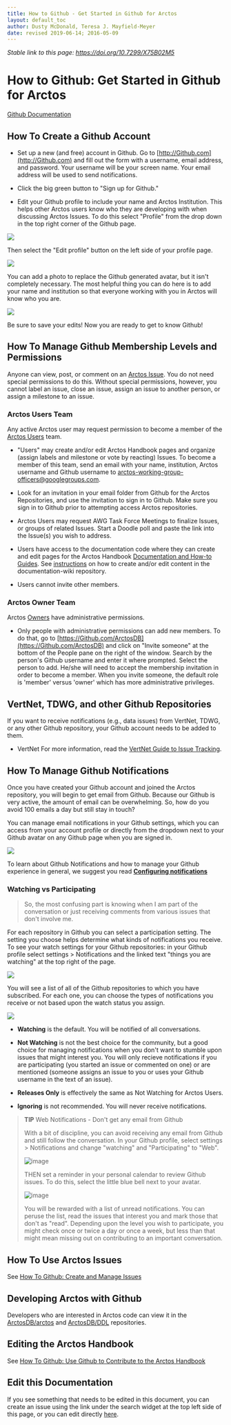 ```yaml
---
title: How to Github - Get Started in Github for Arctos
layout: default_toc
author: Dusty McDonald, Teresa J. Mayfield-Meyer
date: revised 2019-06-14; 2016-05-09
---
```


_Stable link to this page: https://doi.org/10.7299/X75B02M5_

# How to Github: Get Started in Github for Arctos

[Github Documentation](https://handbook.arctosdb.org/documentation/Github.html)

## How To Create a Github Account

* Set up a new (and free) account in Github. Go to [http://Github.com](http://Github.com) and fill out the form with a username, email address, and password. Your username will be your screen name. Your email address will be used to send notifications.

* Click the big green button to "Sign up for Github."

* Edit your Github profile to include your name and Arctos Institution. This helps other Arctos users know who they are developing with when discussing Arctos Issues. To do this select "Profile" from the drop down in the top right corner of the Github page.

![](https://raw.Githubusercontent.com/ArctosDB/documentation-wiki/gh-pages/tutorial_images/GitHub%20Profile.jpg)

Then select the "Edit profile" button on the left side of your profile page.

![](https://raw.Githubusercontent.com/ArctosDB/documentation-wiki/gh-pages/tutorial_images/GitHub%20Edit%20Profile.jpg)

You can add a photo to replace the Github generated avatar, but it isn't completely necessary. The most helpful thing you can do here is to add your name and institution so that everyone working with you in Arctos will know who you are.

![](https://raw.Githubusercontent.com/ArctosDB/documentation-wiki/gh-pages/tutorial_images/GitHub%20Edit%20Profile2.png)

Be sure to save your edits! Now you are ready to get to know Github!
 
## How To Manage Github Membership Levels and Permissions

Anyone can view, post, or comment on an [Arctos Issue](<https://Github.com/ArctosDB/arctos/issues>). 
You do not need special permissions to do this. Without special permissions, however, you cannot label an issue, close an issue, assign an issue to another person, or assign a milestone to an issue.

### Arctos Users Team
Any active Arctos user may request permission to become a member of the [Arctos Users](https://Github.com/orgs/ArctosDB/teams/arctos-users/members) team. 

* "Users" may create and/or edit Arctos Handbook pages and organize (assign labels and milestone or vote by reacting) Issues. To become a member of this team, send an email with your name, institution, Arctos username and Github username to arctos-working-group-officers@googlegroups.com. 

* Look for an invitation in your email folder from Github for the Arctos Repositories, and use the invitation to sign in to Github. Make sure you sign in to Github prior to attempting access Arctos repositories.

* Arctos Users may request AWG Task Force Meetings to finalize Issues, or groups of related Issues. Start a Doodle poll and paste the link into the Issue(s) you wish to address.

* Users have access to the documentation code where they can create and edit pages for the Arctos Handbook [Documentation and How-to Guides](https://handbook.arctosdb.org). See [instructions](https://Github.com/ArctosDB/documentation-wiki/blob/gh-pages/_how_to/How-to-Contribute-Content-to-Arctos-Handbook.markdown) on how to create and/or edit content in the documentation-wiki repository.

* Users cannot invite other members.

### Arctos Owner Team
Arctos [Owners](https://Github.com/orgs/ArctosDB/teams/dba/members) have administrative permissions.

* Only people with administrative permissions can add new members. To do that, go to [https://Github.com/ArctosDB](https://Github.com/ArctosDB) and click on "Invite someone" at the bottom of the People pane on the right of the window. Search by the person's Github username and enter it where prompted. Select the person to add. He/she will need to accept the membership invitation in order to become a member. When you invite someone, the default role is 'member' versus 'owner' which has more administrative privileges. 

## VertNet, TDWG, and other Github Repositories
If you want to receive notifications (e.g., data issues) from VertNet, TDWG, or any other Github repository, your Github account needs to be added to them.

* VertNet
For more information, read the [VertNet Guide to Issue Tracking](http://vertnet.org/resources/issuetrackingguide.html).

## How To Manage Github Notifications

Once you have created your Github account and joined the Arctos repository, you will begin to get email from Github. Because our Github is very active, the amount of email can be overwhelming. So, how do you avoid 100 emails a day but still stay in touch? 

You can manage email notifications in your Github settings, which you can access from your account profile or directly from the dropdown next to your Github avatar on any Github page when you are signed in.

![](https://raw.Githubusercontent.com/ArctosDB/documentation-wiki/gh-pages/tutorial_images/GitHub%20Settings.png)

To learn about Github Notifications and how to manage your Github experience in general, we suggest you read **[Configuring notifications](https://docs.github.com/en/account-and-profile/managing-subscriptions-and-notifications-on-github/setting-up-notifications/configuring-notifications)**
 
### Watching vs Participating
 
>So, the most confusing part is knowing when I am part of the conversation or just receiving comments from various issues that don't involve me.

For each repository in Github you can select a participation setting. The setting you choose helps determine what kinds of notifications you receive. To see your watch settings for your Github repositories: in your Github profile select settings > Notifications and the linked text "things you are watching" at the top right of the page.

![](https://raw.Githubusercontent.com/ArctosDB/documentation-wiki/gh-pages/tutorial_images/GitHub%20Settings%20Watching.jpg)

You will see a list of all of the Github repositories to which you have subscribed. For each one, you can choose the types of notifications you receive or not based upon the watch status you assign.

![](https://raw.Githubusercontent.com/ArctosDB/documentation-wiki/gh-pages/tutorial_images/GitHub%20Watching.jpg)

* **Watching** is the default. You will be notified of all conversations.

* **Not Watching** is not the best choice for the community, but a good choice for managing notifications when you don't want to stumble upon issues that might interest you. You will only recieve notifications if you are participating (you started an issue or commented on one) or are mentioned (someone assigns an issue to you or uses your Github username in the text of an issue).

* **Releases Only** is effectively the same as Not Watching for Arctos Users.

* **Ignoring** is not recommended. You will never receive notifications.


>**TIP** Web Notifications - Don't get any email from Github
> 
>With a bit of discipline, you can avoid receiving any email from Github and still follow the conversation. In your Github profile, select settings > Notifications and change "watching" and "Participating" to "Web". 
>
>![image](https://user-images.Githubusercontent.com/5725767/55844860-a2236d80-5afc-11e9-9d3f-a7fde126b868.png)
> 
>THEN set a reminder in your personal calendar to review Github issues. To do this, select the little blue bell next to your avatar.
>
>![image](https://user-images.Githubusercontent.com/5725767/55844913-d565fc80-5afc-11e9-89aa-27894468ca47.png)
>
>You will be rewarded with a list of unread notifications. You can peruse the list, read the issues that interest you and mark those that don't as "read". Depending upon the level you wish to participate, you might check once or twice a day or once a week, but less than that might mean missing out on contributing to an important conversation.

## How To Use Arctos Issues
See [How To Github: Create and Manage Issues](/how_to/How-to-Use-Issues-in-Arctos.html)

## Developing Arctos with Github
Developers who are interested in Arctos code can view it in the [ArctosDB/arctos](https://Github.com/ArctosDB/arctos) and [ArctosDB/DDL](https://Github.com/ArctosDB/DDL) repositories.

## Editing the Arctos Handbook
See [How To Github: Use Github to Contribute to the Arctos Handbook](https://handbook.arctosdb.org/how_to/How-to-Contribute-Content-to-Arctos-Handbook.html)

## Edit this Documentation

If you see something that needs to be edited in this document, you can create an issue using the link under the search widget at the top left side of this page, or you can edit directly <a href="https://Github.com/ArctosDB/documentation-wiki/edit/gh-pages/_how_to/How-to-Use-Github-for-Arctos.markdown" target="_blank">here</a>.

